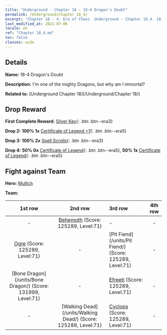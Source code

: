 ```yaml
---
title: "Underground - Chapter 18 - 18-4 Dragon's Doubt"
permalink: /Underground/Chapter 18_4/
excerpt: "Chapter 18 - 4. Era of Chaos  Underground - Chapter 18_4. 18-4 Dragon's Doubt"
last_modified_at: 2021-07-06
locale: en
ref: "Chapter 18_4.md"
toc: false
classes: wide
---
```


## Details

 **Name:** 18-4 Dragon's Doubt

 **Description:** I'm one of the mighty Dragons, but why am I immortal?

 **Related to:** [Underground Chapter 18](/Underground/Chapter 18/)

## Drop Reward

 **First Complete Reward:** [Silver Key](/Items/con_693/){: .btn .btn--era3}

 **Drop 2:** **100% 1x** [Certificate of Legend +1](/Items/mat_74/){: .btn .btn--era5}

 **Drop 3:** **100% 2x** [Spell Scrolls](/Items/con_694/){: .btn .btn--era3}

 **Drop 4:** **50% 0x** [Certificate of Legend](/Items/mat_67/){: .btn .btn--era5}, **50% 1x** [Certificate of Legend](/Items/mat_67/){: .btn .btn--era5}


## Fight against Team
 **Hero:** [Mullich](/heroes/Mullich/)

 **Team:**


  | 1st row | 2nd row | 3rd row | 4th row |
  |:----:|:----:|:----|:----:|
  | - | [Behemoth](/units/Behemoth/) (Score: 125289, Level:71)  | - | - |
  | [Ogre](/units/Ogre/) (Score: 125289, Level:71)  | - | [Pit Fiend](/units/Pit Fiend/) (Score: 125289, Level:71)  | - |
  | [Bone Dragon](/units/Bone Dragon/) (Score: 131999, Level:71)  | - | [Efreeti](/units/Efreeti/) (Score: 125289, Level:71)  | - |
  | - | [Walking Dead](/units/Walking Dead/) (Score: 125289, Level:71)  | [Cyclops](/units/Cyclops/) (Score: 125289, Level:71)  | - |


